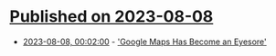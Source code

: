 # [Published on 2023-08-08](index.md)

* [2023-08-08, 00:02:00](https://tech.slashdot.org/story/23/08/07/216200/google-maps-has-become-an-eyesore?utm_source=rss1.0mainlinkanon&utm_medium=feed) - ['Google Maps Has Become an Eyesore'](https://tech.slashdot.org/story/23/08/07/216200/google-maps-has-become-an-eyesore?utm_source=rss1.0mainlinkanon&utm_medium=feed)
